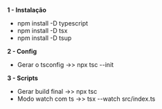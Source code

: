 **1 - Instalação**
  - npm install -D typescript
  - npm install -D tsx
  - npm install -D tsup

**2 - Config**
  - Gerar o tsconfig
    ->> npx tsc --init

**3 - Scripts**
  - Gerar build final
    ->> npx tsc 
    <br> 
  - Modo watch com ts
    ->> tsx --watch src/index.ts
